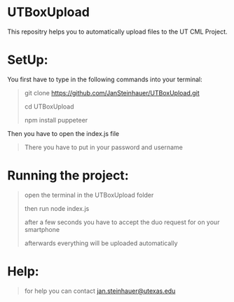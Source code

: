 # UTBoxUpload

This repositry helps you to automatically upload files to the UT CML Project.

# SetUp:

You first have to type in the following commands into your terminal:
> git clone https://github.com/JanSteinhauer/UTBoxUpload.git
> 
> cd UTBoxUpload
> 
> npm install puppeteer

Then you have to open the index.js file 

> There you have to put in your password and username

# Running the project:

> open the terminal in the UTBoxUpload folder
> 
> then run node index.js
> 
> after a few seconds you have to accept the duo request for on your smartphone
> 
> afterwards everything will be uploaded automatically

# Help:
> for help you can contact jan.steinhauer@utexas.edu

